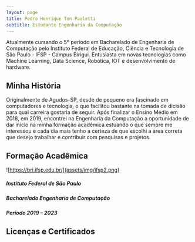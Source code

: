 ```yaml
---
layout: page
title: Pedro Henrique Ton Pauletti
subtitle: Estudante Engenharia da Computação
---
```


Atualmente cursando o 5º período em Bacharelado de Engenharia de Computação pelo Instituto Federal de Educação, Ciência e Tecnologia de São Paulo - IFSP - Campus Birigui. Entusiasta em novas tecnologias como Machine Learning, Data Science, Robótica, IOT e desenvolvimento de hardware.

## Minha História

Originalmente de Agudos-SP, desde de pequeno era fascinado em computadores e tecnologia, o que facilitou bastante na tomada de dicisão para qual carreira gostaria de seguir. Após finalizar o Ensino Médio em 2018, em 2019, encontrei na Engenharia da Computação a oportunidade de dar início na minha formação acadêmica estuando o que sempre me interessou e cada dia mais tenho a certeza de que escolhi a área correta que desejo trabalhar e contribuir com pesquisas e projetos.

## Formação Acadêmica

![https://bri.ifsp.edu.br/](assets/img/ifsp2.png)
##### Instituto Federal de São Paulo
##### Bacharelado Engenharia de Computação
##### Período  2019 – 2023

## Licenças e Certificados
